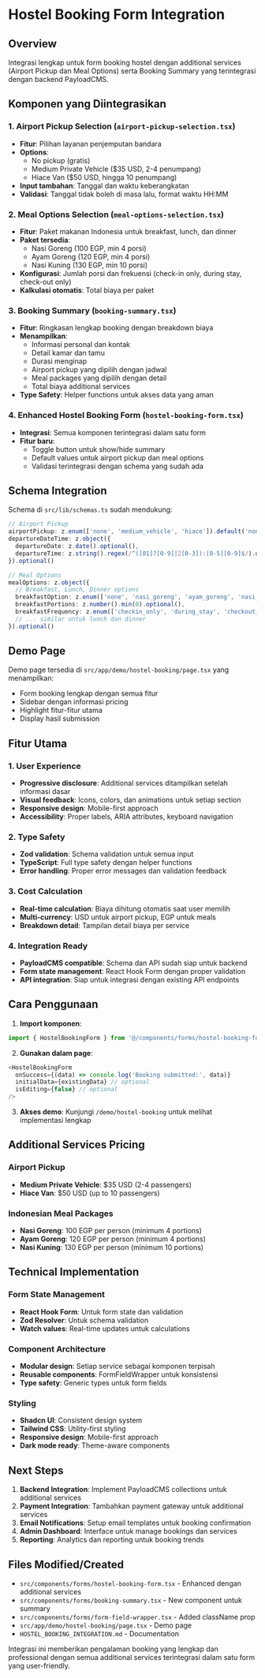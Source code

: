 # Hostel Booking Form Integration

## Overview
Integrasi lengkap untuk form booking hostel dengan additional services (Airport Pickup dan Meal Options) serta Booking Summary yang terintegrasi dengan backend PayloadCMS.

## Komponen yang Diintegrasikan

### 1. Airport Pickup Selection (`airport-pickup-selection.tsx`)
- **Fitur**: Pilihan layanan penjemputan bandara
- **Options**:
  - No pickup (gratis)
  - Medium Private Vehicle ($35 USD, 2-4 penumpang)
  - Hiace Van ($50 USD, hingga 10 penumpang)
- **Input tambahan**: Tanggal dan waktu keberangkatan
- **Validasi**: Tanggal tidak boleh di masa lalu, format waktu HH:MM

### 2. Meal Options Selection (`meal-options-selection.tsx`)
- **Fitur**: Paket makanan Indonesia untuk breakfast, lunch, dan dinner
- **Paket tersedia**:
  - Nasi Goreng (100 EGP, min 4 porsi)
  - Ayam Goreng (120 EGP, min 4 porsi)
  - Nasi Kuning (130 EGP, min 10 porsi)
- **Konfigurasi**: Jumlah porsi dan frekuensi (check-in only, during stay, check-out only)
- **Kalkulasi otomatis**: Total biaya per paket

### 3. Booking Summary (`booking-summary.tsx`)
- **Fitur**: Ringkasan lengkap booking dengan breakdown biaya
- **Menampilkan**:
  - Informasi personal dan kontak
  - Detail kamar dan tamu
  - Durasi menginap
  - Airport pickup yang dipilih dengan jadwal
  - Meal packages yang dipilih dengan detail
  - Total biaya additional services
- **Type Safety**: Helper functions untuk akses data yang aman

### 4. Enhanced Hostel Booking Form (`hostel-booking-form.tsx`)
- **Integrasi**: Semua komponen terintegrasi dalam satu form
- **Fitur baru**:
  - Toggle button untuk show/hide summary
  - Default values untuk airport pickup dan meal options
  - Validasi terintegrasi dengan schema yang sudah ada

## Schema Integration

Schema di `src/lib/schemas.ts` sudah mendukung:

```typescript
// Airport Pickup
airportPickup: z.enum(['none', 'medium_vehicle', 'hiace']).default('none')
departureDateTime: z.object({
  departureDate: z.date().optional(),
  departureTime: z.string().regex(/^([01]?[0-9]|2[0-3]):[0-5][0-9]$/).optional(),
}).optional()

// Meal Options
mealOptions: z.object({
  // Breakfast, Lunch, Dinner options
  breakfastOption: z.enum(['none', 'nasi_goreng', 'ayam_goreng', 'nasi_kuning']).default('none'),
  breakfastPortions: z.number().min(0).optional(),
  breakfastFrequency: z.enum(['checkin_only', 'during_stay', 'checkout_only']).optional(),
  // ... similar untuk lunch dan dinner
}).optional()
```

## Demo Page

Demo page tersedia di `src/app/demo/hostel-booking/page.tsx` yang menampilkan:
- Form booking lengkap dengan semua fitur
- Sidebar dengan informasi pricing
- Highlight fitur-fitur utama
- Display hasil submission

## Fitur Utama

### 1. **User Experience**
- **Progressive disclosure**: Additional services ditampilkan setelah informasi dasar
- **Visual feedback**: Icons, colors, dan animations untuk setiap section
- **Responsive design**: Mobile-first approach
- **Accessibility**: Proper labels, ARIA attributes, keyboard navigation

### 2. **Type Safety**
- **Zod validation**: Schema validation untuk semua input
- **TypeScript**: Full type safety dengan helper functions
- **Error handling**: Proper error messages dan validation feedback

### 3. **Cost Calculation**
- **Real-time calculation**: Biaya dihitung otomatis saat user memilih
- **Multi-currency**: USD untuk airport pickup, EGP untuk meals
- **Breakdown detail**: Tampilan detail biaya per service

### 4. **Integration Ready**
- **PayloadCMS compatible**: Schema dan API sudah siap untuk backend
- **Form state management**: React Hook Form dengan proper validation
- **API integration**: Siap untuk integrasi dengan existing API endpoints

## Cara Penggunaan

1. **Import komponen**:
```typescript
import { HostelBookingForm } from '@/components/forms/hostel-booking-form'
```

2. **Gunakan dalam page**:
```typescript
<HostelBookingForm 
  onSuccess={(data) => console.log('Booking submitted:', data)}
  initialData={existingData} // optional
  isEditing={false} // optional
/>
```

3. **Akses demo**: Kunjungi `/demo/hostel-booking` untuk melihat implementasi lengkap

## Additional Services Pricing

### Airport Pickup
- **Medium Private Vehicle**: $35 USD (2-4 passengers)
- **Hiace Van**: $50 USD (up to 10 passengers)

### Indonesian Meal Packages
- **Nasi Goreng**: 100 EGP per person (minimum 4 portions)
- **Ayam Goreng**: 120 EGP per person (minimum 4 portions)  
- **Nasi Kuning**: 130 EGP per person (minimum 10 portions)

## Technical Implementation

### Form State Management
- **React Hook Form**: Untuk form state dan validation
- **Zod Resolver**: Untuk schema validation
- **Watch values**: Real-time updates untuk calculations

### Component Architecture
- **Modular design**: Setiap service sebagai komponen terpisah
- **Reusable components**: FormFieldWrapper untuk konsistensi
- **Type safety**: Generic types untuk form fields

### Styling
- **Shadcn UI**: Consistent design system
- **Tailwind CSS**: Utility-first styling
- **Responsive design**: Mobile-first approach
- **Dark mode ready**: Theme-aware components

## Next Steps

1. **Backend Integration**: Implement PayloadCMS collections untuk additional services
2. **Payment Integration**: Tambahkan payment gateway untuk additional services
3. **Email Notifications**: Setup email templates untuk booking confirmation
4. **Admin Dashboard**: Interface untuk manage bookings dan services
5. **Reporting**: Analytics dan reporting untuk booking trends

## Files Modified/Created

- `src/components/forms/hostel-booking-form.tsx` - Enhanced dengan additional services
- `src/components/forms/booking-summary.tsx` - New component untuk summary
- `src/components/forms/form-field-wrapper.tsx` - Added className prop
- `src/app/demo/hostel-booking/page.tsx` - Demo page
- `HOSTEL_BOOKING_INTEGRATION.md` - Documentation

Integrasi ini memberikan pengalaman booking yang lengkap dan professional dengan semua additional services terintegrasi dalam satu form yang user-friendly.
